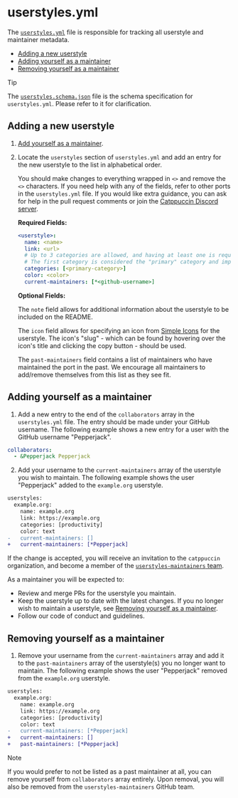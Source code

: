 # userstyles.yml

The [`userstyles.yml`](https://github.com/catppuccin/userstyles/tree/main/scripts/userstyles.yml) file is responsible for tracking all userstyle and maintainer metadata.

- [Adding a new userstyle](#adding-a-new-userstyle)
- [Adding yourself as a maintainer](#adding-yourself-as-a-maintainer)
- [Removing yourself as a maintainer](#removing-yourself-as-a-maintainer)

> [!TIP]
> The [`userstyles.schema.json`](https://github.com/catppuccin/userstyles/tree/main/scripts/userstyles.schema.json) file is the schema specification for `userstyles.yml`. Please refer to it for clarification.

## Adding a new userstyle

1. [Add yourself as a maintainer](#adding-yourself-as-a-maintainer).
2. Locate the `userstyles` section of `userstyles.yml` and add an entry for the new userstyle to the list in alphabetical order.

   You should make changes to everything wrapped in `<>` and remove the `<>` characters. If you need help with any of the fields, refer to other ports in the `userstyles.yml` file. If you would like extra guidance, you can ask for help in the pull request comments or join the [Catppuccin Discord server](https://discord.com/servers/catppuccin-907385605422448742).

   **Required Fields:**

   ```yaml
   <userstyle>:
     name: <name>
     link: <url>
     # Up to 3 categories are allowed, and having at least one is required.
     # The first category is considered the "primary" category and impacts where the userstyle appears on the README.
     categories: [<primary-category>]
     color: <color>
     current-maintainers: [*<github-username>]
   ```

   **Optional Fields:**

   The `note` field allows for additional information about the userstyle to be included on the README.

   The `icon` field allows for specifying an icon from [Simple Icons](https://simpleicons.org/) for the userstyle. The icon's "slug" - which can be found by hovering over the icon's title and clicking the copy button - should be used.

   The `past-maintainers` field contains a list of maintainers who have maintained the port in the past. We encourage all maintainers to add/remove themselves from this list as they see fit.

## Adding yourself as a maintainer
1. Add a new entry to the end of the `collaborators` array in the `userstyles.yml` file. The entry should be made under your GitHub username. The following example shows a new entry for a user with the GitHub username "Pepperjack".


```yaml
collaborators:
  - &Pepperjack Pepperjack
```

2. Add your username to the `current-maintainers` array of the userstyle you wish to maintain. The following example shows the user "Pepperjack" added to the `example.org` userstyle.

```diff
userstyles:
  example.org:
    name: example.org
    link: https://example.org
    categories: [productivity]
    color: text
-   current-maintainers: []
+   current-maintainers: [*Pepperjack]
```

If the change is accepted, you will receive an invitation to the `catppuccin` organization, and become a member of the [`userstyles-maintainers` team](https://github.com/orgs/catppuccin/teams/userstyles-maintainers).

As a maintainer you will be expected to:

- Review and merge PRs for the userstyle you maintain.
- Keep the userstyle up to date with the latest changes. If you no longer wish to maintain a userstyle, see [Removing yourself as a maintainer](#removing-yourself-as-a-maintainer).
- Follow our code of conduct and guidelines.

## Removing yourself as a maintainer

1. Remove your username from the `current-maintainers` array and add it to the `past-maintainers` array of the userstyle(s) you no longer want to maintain. The following example shows the user "Pepperjack" removed from the `example.org` userstyle.

```diff
userstyles:
  example.org:
    name: example.org
    link: https://example.org
    categories: [productivity]
    color: text
-   current-maintainers: [*Pepperjack]
+   current-maintainers: []
+   past-maintainers: [*Pepperjack]
```

> [!NOTE]
> If you would prefer to not be listed as a past maintainer at all, you can remove yourself from `collaborators` array entirely. Upon removal, you will also be removed from the `userstyles-maintainers` GitHub team.
